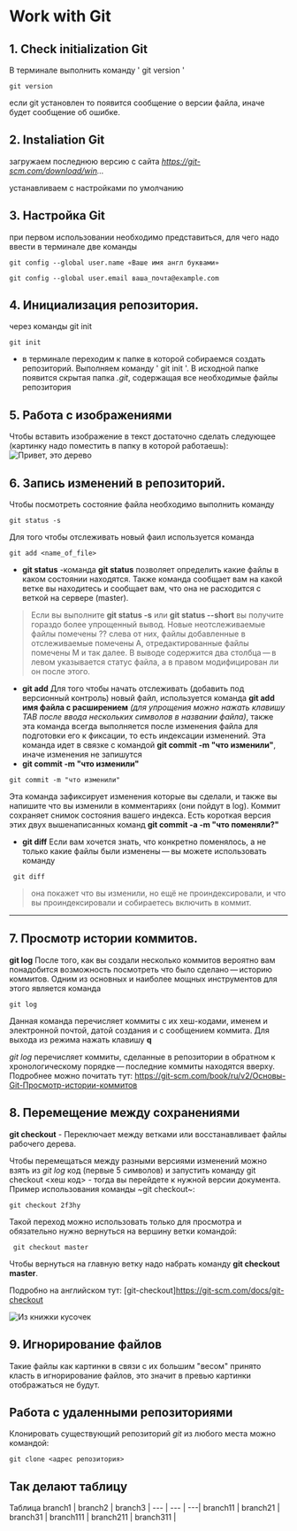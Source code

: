 # Work with Git
 
## 1. Check initialization Git
В терминале выполнить команду ' git version '
```
git version
```
если git установлен то появится сообщение о версии файла, иначе будет сообщение об ошибке.

## 2. Instaliation Git
загружаем последнюю версию с сайта _https://git-scm.com/download/win..._

устанавливаем с настройками по умолчанию
## 3. Настройка Git
при первом использовании необходимо представиться, для чего надо ввести в терминале две команды 
~~~
git config --global user.name «Ваше имя англ буквами»

git config --global user.email ваша_почта@example.com
~~~
## 4. Инициализация репозитория.
через команды git init 
```
git init
```
* в терминале переходим к папке в которой собираемся создать репозиторий. 
Выполняем команду ' git init '. В исходной папке появится скрытая папка *.git*, содержащая все необходимые файлы репозитория

## 5. Работа с изображениями
Чтобы вставить изображение в текст достаточно сделать следующее (картинку надо поместить в папку в которой работаешь):
 ![Привет, это дерево](GfpmknW1vBE.jpg)
 ## 6. Запись изменений в репозиторий.
Чтобы посмотреть состояние файла необходимо выполнить команду
~~~
git status -s
~~~
Для того чтобы отслеживать новый фаил используется команда 
```
git add <name_of_file>
```
 * **git status** -команда **git status** позволяет определить какие файлы в каком состоянии находятся. Также команда сообщает вам на какой ветке вы находитесь и сообщает вам, что она не расходится с веткой на сервере (master). 
 >Если вы выполните **git status -s** или **git status --short** вы получите гораздо более упрощенный вывод. 
 Новые неотслеживаемые файлы помечены ?? слева от них, файлы добавленные в отслеживаемые помечены A, отредактированные файлы помечены M и так далее. В выводе содержится два столбца — в левом указывается статус файла, а в правом модифицирован ли он после этого.
 * **git add** Для того чтобы начать отслеживать (добавить под версионный контроль) новый файл, используется команда **git add имя файла с расширением** *(для упрощения можно нажать клавишу TAB после ввода нескольких символов в названии файла)*, также эта команда всегда выполняется после изменения файла для подготовки его к фиксации, то есть индексации изменений. Эта команда идет в связке с командой **git commit -m "что изменили"**, иначе изменения не запишутся
 * **git commit -m "что изменили"** 
```
git commit -m "что изменили"
```
 Эта команда
 зафиксирует изменения которые вы сделали, и также вы напишите что вы изменили в комментариях (они пойдут в log). Коммит сохраняет снимок состояния вашего индекса.
 Есть короткая версия этих двух вышенаписанных команд **git commit -a -m "что поменяли?"**
 * **git diff**  Если вам хочется знать, что конкретно поменялось, а не только какие файлы были изменены — вы можете использовать команду
 ```
  git diff
  ``` 
 > она покажет что вы изменили, но ещё не проиндексировали, и что вы проиндексировали и собираетесь включить в коммит.
 ---

## 7. Просмотр истории коммитов.

 **git log** После того, как вы создали несколько коммитов  вероятно вам понадобится возможность посмотреть что было сделано — историю коммитов. Одним из основных и наиболее мощных инструментов для этого является команда 
 ```
 git log
```
Данная команда перечисляет коммиты с их хеш-кодами, именем и электронной почтой, датой создания и с сообщением коммита.
Для выхода из режима нажать клавишу **q**


*git log* перечисляет коммиты, сделанные в репозитории в обратном к хронологическому порядке — последние коммиты находятся вверху. Подробнее можно почитать тут:
https://git-scm.com/book/ru/v2/Основы-Git-Просмотр-истории-коммитов
## 8. Перемещение между сохранениями
**git checkout** - Переключает между ветками или восстанавливает файлы рабочего дерева.

Чтобы перемещаться между разными версиями изменений можно взять из *git log* код (первые 5 символов) и запустить команду git checkout <хеш код> - тогда вы перейдете к нужной версии документа. 
Пример использования команды ~git checkout~:
~~~
git checkout 2f3hy
~~~
Такой переход можно использовать только для просмотра и обязательно нужно вернуться на вершину ветки командой:
```
 git checkout master
 ```


Чтобы вернуться на главную ветку надо набрать команду **git checkout master**.

Подробно на английском тут:
[git-checkout]https://git-scm.com/docs/git-checkout

![Из книжки кусочек](git_checkout.jpg)
## 9. Игнорирование файлов
Такие файлы как картинки в связи с их большим "весом" принято класть в игнорирование файлов, это значит в превью картинки отображаться не будут.



##  Работа с удаленными репозиториями
Клонировать существующий репозиторий  *git* из любого места можно командой:
```
git clone <адрес репозитория>
```
## Так делают таблицу
Таблица
branch1 | branch2 | branch3 |
--- | --- | ---|
branch11 | branch21 | branch31 |
branch111 | branch211 | branch311 |